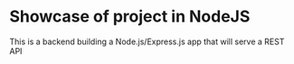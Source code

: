 # Showcase of project in NodeJS

This is a backend building a Node.js/Express.js app that will serve a REST API
